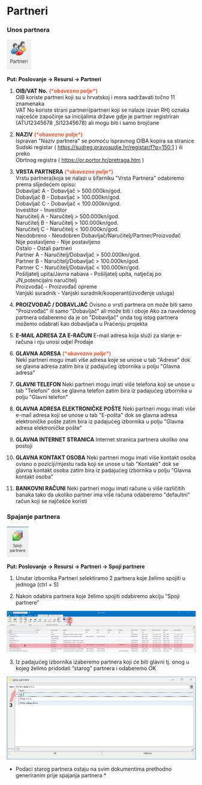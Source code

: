 
# Partneri

### Unos partnera

![Partneri](/images/partneri.jpg "Partneri")

**Put: Poslovanje → Resursi → Partneri**

1. **OIB/VAT No.** <span style="color:#ff5630">**(\*obavezno polje\*)**</span>  
OIB koriste partneri koji su u hrvatskoj i mora sadržavati točno 11 znamenaka  
VAT No koriste strani partneri(partneri koji se nalaze izvan RH) oznaka najcešće započinje sa inicijalima države gdje je partner registriran (ATU12345678 ,SI12345678) ali mogu biti i samo brojčane

2. **NAZIV** <span style="color:#ff5630">**(\*obavezno polje\*)**</span>  
Ispravan "Naziv partnera" se pomoću ispravnog OIBA kopira sa stranice  
Sudski registar ( https://sudreg.pravosudje.hr/registar/f?p=150:1 ) ili preko  
Obrtnog registra ( https://or.portor.hr/pretraga.htm )

3. **VRSTA PARTNERA** <span style="color:#ff5630">**(\*obavezno polje\*)**</span>    
Vrstu partnera(koja se nalazi u šifarniku "Vrsta Partnera" odabiremo prema slijedećem opisu:  
Dobavljač A - Dobavljač > 500.000kn/god.  
Dobavljač B - Dobavljač > 100.000kn/god.  
Dobavljač C - Dobavljač < 100.000kn/god.  
Investitor - Investitor  
Naručitelj A - Naručitelj > 500.000kn/god.  
Naručitelj B - Naručitelj > 100.000kn/god.  
Naručitelj C - Naručitelj < 100.000kn/god.  
Neodobreno - Neodobren Dobavljač/Naručitelj/Partner/Proizvođač  
Nije postavljeno - Nije postavljeno  
Ostalo - Ostali partneri  
Partner A - Naručitelj/Dobavljač > 500.000kn/god.  
Partner B - Naručitelj/Dobavljač > 100.000kn/god.  
Partner C - Naručitelj/Dobavljač < 100.000kn/god.  
Pošiljatelj upita/Javna nabava - Pošiljatelj upita, natječaj po JN,potencijalni naručitelj  
Proizvođač - Proizvođač opreme  
Vanjski suradnik - Vanjski suradnik/kooperant(izvođenje usluga)  

4. **PROIZVOĐAČ / DOBAVLJAČ**
Ovisno o vrsti partnera on može biti samo "Proizvođač" ili samo "Dobavljač" ali može biti i oboje
Ako za navedenog partnera odaberemo da je on "Dobavljač" onda tog istog partnera možemo odabrati kao dobavljača u Praćenju projekta

5. **E-MAIL ADRESA ZA E-RAČUN**
E-mail adresa koja služi za slanje e-računa i nju unosi odjel Prodaje

6. **GLAVNA ADRESA** <span style="color:#ff5630">**(\*obavezno polje\*)**</span>  
Neki partneri mogu imati više adresa koje se unose u tab "Adrese" dok se glavna adresa zatim bira iz padajućeg izbornika u polju "Glavna adresa"

7. **GLAVNI TELEFON**
Neki partneri mogu imati više telefona koji se unose u tab "Telefoni" dok se glavna telefon zatim bira iz padajućeg izbornika u polju "Glavni telefon"

8. **GLAVNA ADRESA ELEKTRONIČKE POŠTE**
Neki partneri mogu imati više e-mail adresa koji se unose u tab "E-pošta" dok se glavna adresa elektroničke pošte zatim bira iz padajućeg izbornika u polju "Glavna adresa elektroničke pošte"

9. **GLAVNA INTERNET STRANICA**
Internet stranica partnera ukoliko ona postoji

10. **GLAVNA KONTAKT OSOBA**
Neki partneri mogu imati više kontakt osoba ovisno o poziciji/mjestu rada koji se unose u tab "Kontakti" dok se glavna kontakt osoba zatim bira iz padajućeg izbornika u polju "Glavna kontakt osoba"

11. **BANKOVNI RAČUNI**
Neki partneri mogu imati račune u više različitih banaka tako da ukoliko partner ima više računa odaberemo "defaultni" račun koji se najčešće koristi  


### Spajanje partnera


[![Spoji partnere](/images/spojiPartnere.jpg "Spoji partnere")](/images/spojiPartnere.png)  

**Put: Poslovanje → Resursi → Partneri → Spoji partnere**  

1. Unutar izbornika Partneri selektiramo 2 partnera koje želimo spojiti u jednoga (ctrl + S)

2. Nakon odabira partnera koje želimo spojiti odabiremo akciju “Spoji partnere”  

[![Spoji partnere](/images/spojiPartnere1.png "Spoji partnere")](/images/spojiPartnere1.png)  

3. Iz padajućeg izbornika izaberemo partnera koji će biti glavni tj. onog u kojeg želimo pridodati “starog” partnera i odaberemo OK

[![Spoji partnere](/images/spojiPartnere2.png "Spoji partnere")](/images/spojiPartnere2.png)

* Podaci starog partnera ostaju na svim dokumentima prethodno generiranim prije spajanja partnera *  


